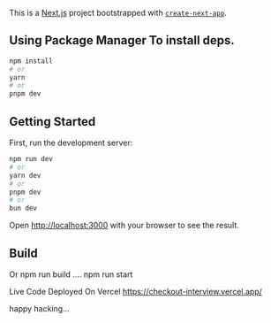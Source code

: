 This is a [Next.js](https://nextjs.org) project bootstrapped with [`create-next-app`](https://nextjs.org/docs/app/api-reference/cli/create-next-app).

## Using Package Manager To install deps.

```bash
npm install
# or
yarn
# or
pnpm dev
```

## Getting Started

First, run the development server:

```bash
npm run dev
# or
yarn dev
# or
pnpm dev
# or
bun dev
```

Open [http://localhost:3000](http://localhost:3000) with your browser to see the result.

## Build

Or npm run build ....
npm run start

Live Code Deployed On Vercel
https://checkout-interview.vercel.app/

happy hacking...
